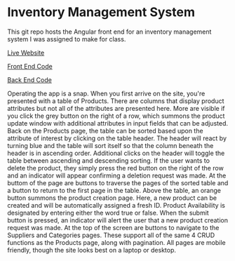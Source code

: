 # Inventory Management System

This git repo hosts the Angular front end for an inventory management system I was assigned to make for class.

[Live Website](https://gwyche.github.io/LiveDashboard/)

[Front End Code](https://github.com/gwyche/dashboard_front)

[Back End Code](https://github.com/gwyche/dashboardback)

Operating the app is a snap. When you first arrive on the site, you're presented with a table of Products. There are columns that display product attributes but not all of the attributes are presented here. More are visible if you click the grey button on the right of a row, which summons the product update window with additional attributes in input fields that can be adjusted.
Back on the Products page, the table can be sorted based upon the attribute of interest by clicking on the table header. The header will react by turning blue and the table will sort itself so that the column beneath the header is in ascending order. Additional clicks on the header will toggle the table between ascending and descending sorting.
If the user wants to delete the product, they simply press the red button on the right of the row and an indicator will appear confirming a deletion request was made. 
At the buttom of the page are buttons to traverse the pages of the sorted table and a button to return to the first page in the table.
Above the table, an orange button summons the product creation page. Here, a new product can be created and will be automatically assigned a fresh ID. Product Availability is designated by entering either the word true or false. When the submit button is pressed, an indicator will alert the user that a new product creation request was made.
At the top of the screen are buttons to navigate to the Suppliers and Categories pages. These support all of the same 4 CRUD functions as the Products page, along with pagination.
All pages are mobile friendly, though the site looks best on a laptop or desktop.
